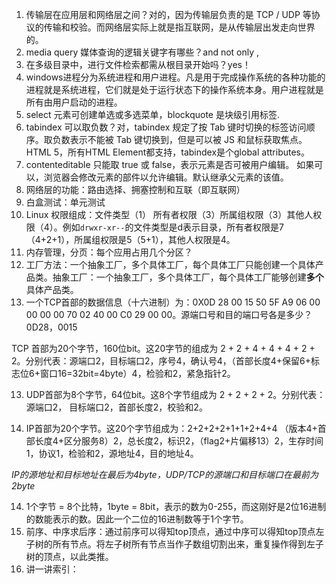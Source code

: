 1. 传输层在应用层和网络层之间？对的，因为传输层负责的是 TCP / UDP 等协议的传输和校验。而网络层实际上就是指互联网，是从传输层出发走向世界的。
2. media query 媒体查询的逻辑关键字有哪些？and not only ,
3. 在多级目录中，进行文件检索都需从根目录开始吗？yes！
4. windows进程分为系统进程和用户进程。凡是用于完成操作系统的各种功能的进程就是系统进程，它们就是处于运行状态下的操作系统本身。用户进程就是所有由用户启动的进程。
5. select 元素可创建单选或多选菜单，blockquote 是块级引用标签.
6. tabindex 可以取负数？对，tabindex 规定了按 Tab 键时切换的标签访问顺序。取负数表示不能被 Tab 键切换到，但是可以被 JS 和鼠标获取焦点。HTML 5，所有HTML Element都支持，tabindex是个global attributes。
7. contenteditable 只能取 true 或 false，表示元素是否可被用户编辑。 如果可以，浏览器会修改元素的部件以允许编辑。默认继承父元素的该值。
8. 网络层的功能：路由选择、拥塞控制和互联（即互联网）
9. 白盒测试：单元测试
10. Linux 权限组成：文件类型（1） 所有者权限（3）所属组权限（3）其他人权限（4）。例如`drwxr-xr--`的文件类型是d表示目录，所有者权限是7（4+2+1），所属组权限是5（5+1），其他人权限是4。
11. 内存管理，分页：每个应用占用几个分区？
12. 工厂方法：一个抽象工厂，多个具体工厂，每个具体工厂只能创建一个具体产品类。抽象工厂：一个抽象工厂，多个具体工厂，每个具体工厂能够创建**多个**具体产品类。
13. 一个TCP首部的数据信息（十六进制）为：0X0D 28  00  15  50  5F A9  06  00  00  00  00  70  02  40  00  C0  29  00  00。源端口号和目的端口号各是多少？ 0D28，0015

TCP 首部为20个字节，160位bit。这20字节的组成为 2 + 2 + 4 + 4 + 4 + 2 + 2。分别代表：源端口2，目标端口2，序号4，确认号4，（首部长度4+保留6+标志位6+窗口16=32bit=4byte）4，检验和2，紧急指针2。

13. UDP首部为8个字节，64位bit。这8个字节组成为 2 + 2 + 2 + 2。分别代表：源端口2， 目标端口2，首部长度2，校验和2。

13. IP首部为20个字节。这20个字节组成为：2+2+2+2+1+1+2+4+4 （版本4+首部长度4+区分服务8）2，总长度2，标识2，（flag2+片偏移13）2，生存时间1，协议1，检验和2，源地址4，目的地址4。

*IP的源地址和目标地址在最后为4byte，UDP/TCP的源端口和目标端口在最前为2byte*

14. 1个字节 = 8个比特，1byte = 8bit，表示的数为0-255，而这刚好是2位16进制的数能表示的数。因此一个二位的16进制数等于1个字节。
15. 前序、中序求后序：通过前序可以得知top顶点，通过中序可以得知top顶点左子树的所有节点。将左子树所有节点当作子数组切割出来，重复操作得到左子树的顶点，以此类推。
16. 讲一讲索引：